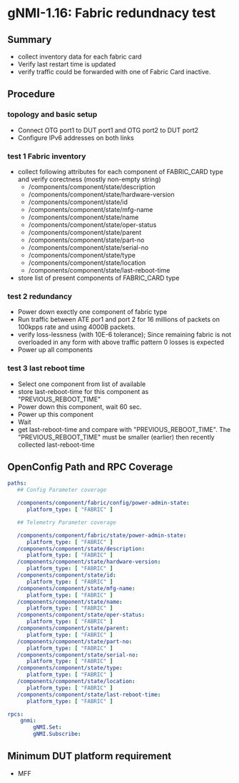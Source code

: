 # gNMI-1.16: Fabric redundnacy test

## Summary
- collect inventory data for each fabric card
- Verify last restart time is updated
- verify traffic could be forwarded with one of Fabric Card inactive.

## Procedure
### topology and basic setup
*  Connect OTG port1 to DUT port1 and OTG port2 to DUT port2
*  Configure IPv6 addresses on both links
### test 1 Fabric inventory

* collect following attributes for each component of FABRIC_CARD type and verify corectness (mostly non-empty string)
  *   /components/component/state/description             
  *   /components/component/state/hardware-version
  *   /components/component/state/id
  *   /components/component/state/mfg-name
  *   /components/component/state/name
  *   /components/component/state/oper-status
  *   /components/component/state/parent
  *   /components/component/state/part-no
  *   /components/component/state/serial-no
  *   /components/component/state/type
  *   /components/component/state/location
  *   /components/component/state/last-reboot-time
* store list of present components of FABRIC_CARD type

### test 2 redundancy
* Power down exectly one component of fabric type
* Run traffic between ATE por1 and port 2 for 16 millions of packets on 100kpps rate and using 4000B packets.
* verify loss-lessness (with 10E-6 tolerance); Since remaining fabric is not overloaded in any form
  with above traffic pattern 0 losses is expected
* Power up all components

### test 3 last reboot time
* Select one component from list of available
* store last-reboot-time for this component as "PREVIOUS_REBOOT_TIME"
* Power down this component, wait 60 sec.
* Power up this component
* Wait
* get last-reboot-time and compare with "PREVIOUS_REBOOT_TIME". The "PREVIOUS_REBOOT_TIME" must be smaller (earlier) then recently collected last-reboot-time
    
## OpenConfig Path and RPC Coverage

```yaml
paths:
   ## Config Parameter coverage

   /components/component/fabric/config/power-admin-state:
      platform_type: [ "FABRIC" ]

   ## Telemetry Parameter coverage

   /components/component/fabric/state/power-admin-state:
      platform_type: [ "FABRIC" ]
   /components/component/state/description:
      platform_type: [ "FABRIC" ]
   /components/component/state/hardware-version:
      platform_type: [ "FABRIC" ]
   /components/component/state/id:
      platform_type: [ "FABRIC" ]
   /components/component/state/mfg-name:
      platform_type: [ "FABRIC" ]
   /components/component/state/name:
      platform_type: [ "FABRIC" ]
   /components/component/state/oper-status:
      platform_type: [ "FABRIC" ]
   /components/component/state/parent:
      platform_type: [ "FABRIC" ]
   /components/component/state/part-no:
      platform_type: [ "FABRIC" ]
   /components/component/state/serial-no:
      platform_type: [ "FABRIC" ]
   /components/component/state/type:
      platform_type: [ "FABRIC" ]
   /components/component/state/location:
      platform_type: [ "FABRIC" ]
   /components/component/state/last-reboot-time:
      platform_type: [ "FABRIC" ]

rpcs:
    gnmi:
        gNMI.Set:
        gNMI.Subscribe:
```

## Minimum DUT platform requirement
*   MFF
